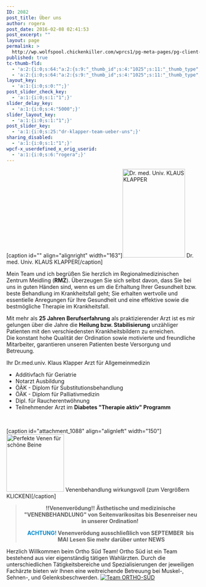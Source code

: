 ```yaml
---
ID: 2082
post_title: Über uns
author: rogera
post_date: 2016-02-08 02:41:53
post_excerpt: ""
layout: page
permalink: >
  http://wp.wolfspool.chickenkiller.com/wprcs1/pg-meta-pages/pg-client-pages-rmz/home/
published: true
tc-thumb-fld:
  - 'a:2:{i:0;s:64:"a:2:{s:9:"_thumb_id";s:4:"1025";s:11:"_thumb_type";s:5:"thumb";}";i:1;s:64:"a:2:{s:9:"_thumb_id";s:4:"1025";s:11:"_thumb_type";s:5:"thumb";}";}'
  - 'a:2:{i:0;s:64:"a:2:{s:9:"_thumb_id";s:4:"1025";s:11:"_thumb_type";s:5:"thumb";}";i:1;s:64:"a:2:{s:9:"_thumb_id";s:4:"1025";s:11:"_thumb_type";s:5:"thumb";}";}'
layout_key:
  - 'a:1:{i:0;s:0:"";}'
post_slider_check_key:
  - 'a:1:{i:0;s:1:"1";}'
slider_delay_key:
  - 'a:1:{i:0;s:4:"5000";}'
slider_layout_key:
  - 'a:1:{i:0;s:1:"1";}'
post_slider_key:
  - 'a:1:{i:0;s:25:"dr-klapper-team-ueber-uns";}'
sharing_disabled:
  - 'a:1:{i:0;s:1:"1";}'
wpcf-x_userdefined_x_orig_userid:
  - 'a:1:{i:0;s:6:"rogera";}'
---
```

<a name="Dr.Klapper"></a>

[caption id="" align="alignright" width="163"]<img class="ngg-singlepic ngg-none" title="Dr. med. Univ. KLAUS KLAPPER" src="http://rmz-meidling.net/wp-content/uploads/2016/02/klaus-2.jpg" alt="Dr. med. Univ. KLAUS KLAPPER" width="163" height="231" /> Dr. med. Univ. KLAUS KLAPPER[/caption]

Mein Team und ich begrüßen Sie herzlich im Regionalmedizinischen Zentrum Meidling (<strong>RMZ</strong>). Überzeugen Sie sich selbst davon, dass Sie bei uns in guten Händen sind, wenn es um die Erhaltung Ihrer Gesundheit bzw. beste Behandlung im Krankheitsfall geht; Sie erhalten wertvolle und essentielle Anregungen für Ihre Gesundheit und eine effektive sowie die bestmögliche Therapie im Krankheitsfall.

Mit mehr als <strong>25 Jahren Berufserfahrung</strong> als praktizierender Arzt ist es mir gelungen über die Jahre die <strong>Heilung bzw. Stabilisierung</strong> unzähliger Patienten mit den verschiedensten Krankheitsbildern zu erreichen. Die konstant hohe Qualität der Ordination sowie motivierte und freundliche Mitarbeiter, garantieren unseren Patienten beste Versorgung und Betreuung.

Ihr Dr.med.univ. Klaus Klapper
Arzt für Allgemeinmedizin

<ul>
    <li>Additivfach für Geriatrie</li>
    <li>Notarzt Ausbildung</li>
    <li>ÖÄK - Diplom für Substitutionsbehandlung</li>
    <li>ÖÄK - Diplom für Palliativmedizin</li>
    <li>Dipl. für Raucherentwöhnung</li>
    <li>Teilnehmender Arzt im <strong>Diabetes "Therapie aktiv" Programm</strong></li>
</ul>

&nbsp;

[caption id="attachment_1088" align="alignleft" width="150"]<a href="http://rmz-meidling.net/wp-content/uploads/2016/02/Gianni-Milanese-Gold-Marlene-5-e1456701683538.jpg" rel="attachment wp-att-1088"><img class="wp-image-1088 size-thumbnail" src="http://rmz-meidling.net/wp-content/uploads/2016/02/Gianni-Milanese-Gold-Marlene-5-e1456701683538-150x150.jpg" alt="Perfekte Venen für schöne Beine" width="150" height="150" /></a> Venenbehandlung wirkungsvoll (zum Vergrößern KLICKEN)[/caption]

<blockquote>
<p style="text-align: center;"><strong>!!Venenverödung!!</strong>
<strong> Ästhetische und medizinische "VENENBEHANDLUNG" von Seitenvarikositas bis Besenreiser neu in unserer Ordination! </strong></p>
<p style="text-align: center;"><strong><span style="color: #0088cc;">ACHTUNG!</span> Venenverödung ausschließlich von SEPTEMBER  bis  MAI</strong>
<strong> Lesen Sie mehr darüber unter NEWS</strong></p>
</blockquote>

Herzlich Willkommen beim Ortho Süd Team!
Ortho Süd ist ein Team bestehend aus vier eigenständig tätigen Wahlärzten. Durch die unterschiedlichen Tätigkeitsbereiche und Spezialisierungen der jeweiligen Fachärzte bieten wir Ihnen eine weitreichende Betreuung bei Muskel-, Sehnen-, und Gelenksbeschwerden.
<a href="http://www.ortho-sued.at/" target="_blank"> <img class="ngg-singlepic ngg-none" src="http://rmz-meidling.net/wp-content/uploads/2016/02/ortho-sued.jpg" alt="Team ORTHO-SÜD" /></a>